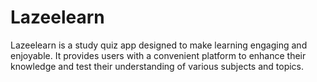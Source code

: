 # Lazeelearn
 Lazeelearn is a study quiz app designed to make learning engaging and enjoyable. It provides users with a convenient platform to enhance their knowledge and test their understanding of various subjects and topics. 
